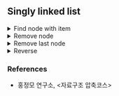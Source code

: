 ## Singly linked list

<details><summary>Find node with item</summary>

```cpp
Node* Find(T item) {
  Node* cur = first_;
  while (cur) {
    if (cur->item == item)
      return cur;
    cur = cur->next;
  }
  return cur;  // nullptr
}
```
</details>


<details><summary>Remove node</summary>

```cpp
void Remove(Node* node) {
  assert(first_);
  
  Node* prev = first_;
  while (prev->next) {
    if (prev->next == node) {
      prev->next = node->next;
      delete node;
      return;
    }
    prev = prev->next;
  }
}
```

</details>


<details><summary>Remove last node</summary>

```cpp
void PopBack() {
  if (IsEmpty()) {
    using namespace std;
    cout << "Nothing to Pop in PopBack()" << endl;
    return;
  }
  assert(first_);

  if (first_->next == nullptr) {
    delete first_;
    first_ = nullptr;
    return;
  }

  Node* second_last = first_;
  while (second_last->next->next)
    second_last = second_last->next;

  Node* temp = second_last->next;
  second_last->next = second_last->next->next;
  delete temp;
}
```

</details>


<details><summary>Reverse</summary>

```cpp
void Reverse() {
  Node* prev = nullptr;
  Node* cur  = first_;
  while (cur) {
    Node* temp = prev;
    prev = cur;
    cur = cur->next;
    prev->next = temp;
  }
  first_ = prev;
}
```

</details>

### References

- 홍정모 연구소, <자료구조 압축코스>

